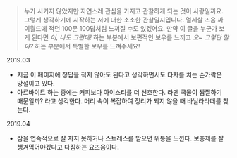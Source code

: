 > 누가 시키지 않았지만 자연스레 관심을 가지고 관찰하게 되는 것이 사랑일까요.
그렇게 생각하기에 시작하는 저에 대한 소소한 관찰일지입니다.
열세살 즈음 싸이월드에 적던 100문 100답처럼 느껴질 수도 있겠어요.
만약 이 글을 누군가 보게 된다면 *어, 나도 그런데!* 하는 부분에서 보편적인 보우를 느끼고 *오~ 그렇단 말야?* 하는 부분에서 특별한 보우를 느껴주세요!

2019.03
- 지금 이 페이지에 정답을 적지 않아도 된다고 생각하면서도 타자를 치는 손가락은 망설이고 있다.
- 아르바이트 하는 중에는 커피보다 아이스티를 더 선호한다. 라멘 국물이 짭짤하기 때문일까? 라고 생각한다. 머리 속이 복잡하여 정리가 되지 않을 때 바닐라라떼를 찾는다. 

2019.04
- 잠을 연속적으로 잘 자지 못하거나 스트레스를 받으면 위통을 느낀다. 보충제를 잘 챙겨먹어야겠다고 다짐하는 요즈음이다.
